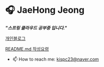 # 🎧 JaeHong Jeong

***"스프링 클라우드 공부중 입니다."***
<!-- -->
[개인블로그](https://developer-jh.tistory.com/)
<!-- -->
[README.md 작성요령](https://developer-jh.tistory.com/13)
<!-- -->
- 📫 How to reach me: kispc23@naver.com


<!--
**JHGIVENCHY/JHGIVENCHY** is a ✨ _special_ ✨ repository because its `README.md` (this file) appears on your GitHub profile.

Here are some ideas to get you started:

- 🔭 I’m currently working on ...
- 🌱 I’m currently learning ...
- 👯 I’m looking to collaborate on ...
- 🤔 I’m looking for help with ...
- 💬 Ask me about ...
- 📫 How to reach me: ...
- 😄 Pronouns: ...
- ⚡ Fun fact: ...
-->
